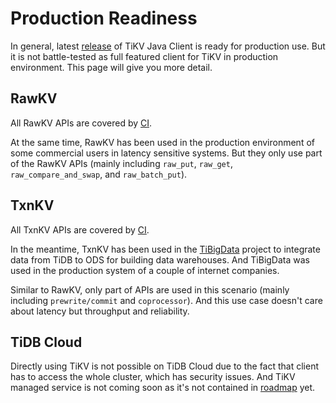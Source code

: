 # Production Readiness

In general, latest [release](https://github.com/tikv/client-java/releases) of TiKV Java Client is ready for production use. But it is not battle-tested as full featured client for TiKV in production environment. This page will give you more detail.

## RawKV
All RawKV APIs are covered by [CI](https://github.com/tikv/client-java/actions/workflows/ci.yml).

At the same time, RawKV has been used in the production environment of some commercial users in latency sensitive systems. But they only use part of the RawKV APIs (mainly including `raw_put`, `raw_get`, `raw_compare_and_swap`, and `raw_batch_put`).

## TxnKV
All TxnKV APIs are covered by [CI](https://github.com/tikv/client-java/actions/workflows/ci.yml).

In the meantime, TxnKV has been used in the [TiBigData](https://github.com/tidb-incubator/TiBigData) project to integrate data from TiDB to ODS for building data warehouses. And TiBigData was used in the production system of a couple of internet companies.

Similar to RawKV, only part of APIs are used in this scenario (mainly including `prewrite/commit` and `coprocessor`). And this use case doesn't care about latency but throughput and reliability.

## TiDB Cloud
Directly using TiKV is not possible on TiDB Cloud due to the fact that client has to access the whole cluster, which has security issues. And TiKV managed service is not coming soon as it's not contained in [roadmap](https://docs.pingcap.com/tidbcloud/tidb-cloud-roadmap) yet.

